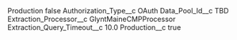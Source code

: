 <?xml version="1.0" encoding="UTF-8"?>
<CustomMetadata xmlns="http://soap.sforce.com/2006/04/metadata" xmlns:xsi="http://www.w3.org/2001/XMLSchema-instance" xmlns:xsd="http://www.w3.org/2001/XMLSchema">
    <label>Production</label>
    <protected>false</protected>
    <values>
        <field>Authorization_Type__c</field>
        <value xsi:type="xsd:string">OAuth</value>
    </values>
    <values>
        <field>Data_Pool_Id__c</field>
        <value xsi:type="xsd:string">TBD</value>
    </values>
    <values>
        <field>Extraction_Processor__c</field>
        <value xsi:type="xsd:string">GlyntMaineCMPProcessor</value>
    </values>
    <values>
        <field>Extraction_Query_Timeout__c</field>
        <value xsi:type="xsd:double">10.0</value>
    </values>
    <values>
        <field>Production__c</field>
        <value xsi:type="xsd:boolean">true</value>
    </values>
</CustomMetadata>
